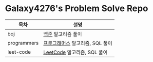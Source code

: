 # Galaxy4276's Problem Solve Repo

 | 목차 | 설명 |
 | --- | --- |
 | boj | [백준](https://www.acmicpc.net/) 알고리즘 풀이 |
 | programmers | [프로그래머스](https://programmers.co.kr/) 알고리즘, SQL 풀이 |
 | leet-code | [LeetCode](https://leetcode.com/) 알고리즘, SQL 풀이 |
